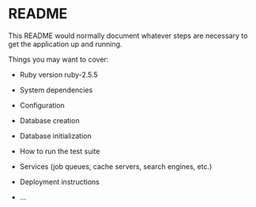 # README

This README would normally document whatever steps are necessary to get the
application up and running.

Things you may want to cover:

* Ruby version
    ruby-2.5.5
* System dependencies

* Configuration

* Database creation

* Database initialization

* How to run the test suite

* Services (job queues, cache servers, search engines, etc.)

* Deployment instructions

* ...
